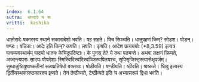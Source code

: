 ```yaml
---
index:  6.1.64
sutra:  धात्वादेः षः सः
vritti:  kashika 
---
```


धातोरादेः षकारस्य स्थाने सकारादेशो भवति। षह सहते। षिच सिञ्चति। धातुग्रहणं किम्? सोडश। षोडन्। षण्डः। षडिकः। आदेः इति किम्? कषति। लषति। कृषति। आदेश प्रत्यययोः (*8,3.59) इत्यत्र षत्वव्यवस्थार्थम् षादयो धातवः केचिदुपदिष्टाः। के पुनस् ते? ये तथा पठ्यन्ते। अथवा लक्षणं क्रियते, अज्दन्त्यपराः सादयः षोपदेशाः स्मिस्विदिस्वदिस्वञ्जिस्वपितयश्च, सृपिसृजिस्तृस्त्यासेक्षृवर्जम्। सुब्धातुष्ठिवुष्वष्कतीनां सत्वप्रतिषेधो वक्तव्यः। षोडीयति। षण्डीयति। ष्ठीवति। ष्वष्कते। ष्ठिवु इत्यस्य द्वितीयस्थकारष्ठकारश्च इष्यते। तेन तेष्ठीव्यते, टेष्ठीव्यते इति च अभ्यासरूपं द्विधा भवति।

